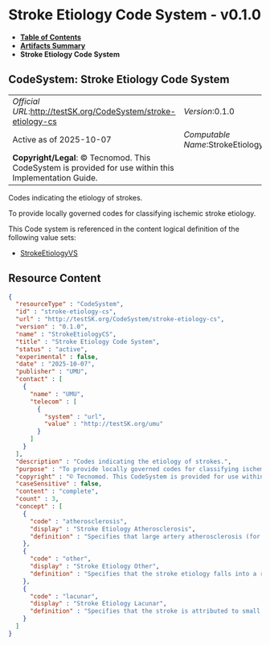 # Stroke Etiology Code System - v0.1.0

* [**Table of Contents**](toc.md)
* [**Artifacts Summary**](artifacts.md)
* **Stroke Etiology Code System**

## CodeSystem: Stroke Etiology Code System 

| | |
| :--- | :--- |
| *Official URL*:http://testSK.org/CodeSystem/stroke-etiology-cs | *Version*:0.1.0 |
| Active as of 2025-10-07 | *Computable Name*:StrokeEtiologyCS |
| **Copyright/Legal**: © Tecnomod. This CodeSystem is provided for use within this Implementation Guide. | |

 
Codes indicating the etiology of strokes. 

 
To provide locally governed codes for classifying ischemic stroke etiology. 

 This Code system is referenced in the content logical definition of the following value sets: 

* [StrokeEtiologyVS](ValueSet-stroke-etiology-vs.md)



## Resource Content

```json
{
  "resourceType" : "CodeSystem",
  "id" : "stroke-etiology-cs",
  "url" : "http://testSK.org/CodeSystem/stroke-etiology-cs",
  "version" : "0.1.0",
  "name" : "StrokeEtiologyCS",
  "title" : "Stroke Etiology Code System",
  "status" : "active",
  "experimental" : false,
  "date" : "2025-10-07",
  "publisher" : "UMU",
  "contact" : [
    {
      "name" : "UMU",
      "telecom" : [
        {
          "system" : "url",
          "value" : "http://testSK.org/umu"
        }
      ]
    }
  ],
  "description" : "Codes indicating the etiology of strokes.",
  "purpose" : "To provide locally governed codes for classifying ischemic stroke etiology.",
  "copyright" : "© Tecnomod. This CodeSystem is provided for use within this Implementation Guide.",
  "caseSensitive" : false,
  "content" : "complete",
  "count" : 3,
  "concept" : [
    {
      "code" : "atherosclerosis",
      "display" : "Stroke Etiology Atherosclerosis",
      "definition" : "Specifies that large artery atherosclerosis (for example, significant stenosis in the carotid or basilar arteries) was identified as the cause of the stroke."
    },
    {
      "code" : "other",
      "display" : "Stroke Etiology Other",
      "definition" : "Specifies that the stroke etiology falls into a rarer category not covered by the main classifications, such as vasculitis or hypercoagulable states."
    },
    {
      "code" : "lacunar",
      "display" : "Stroke Etiology Lacunar",
      "definition" : "Specifies that the stroke is attributed to small vessel disease, often manifesting as a lacunar infarct."
    }
  ]
}

```
